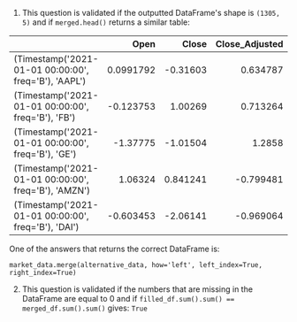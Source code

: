 1. This question is validated if the outputted DataFrame's shape is `(1305, 5)` and if `merged.head()` returns a similar table:

|                                                      |       Open |     Close |   Close_Adjusted |     Twitter |    Reddit |
|:-----------------------------------------------------|-----------:|----------:|-----------------:|------------:|----------:|
| (Timestamp('2021-01-01 00:00:00', freq='B'), 'AAPL') |  0.0991792 | -0.31603  |         0.634787 | -0.00159041 |  1.06053  |
| (Timestamp('2021-01-01 00:00:00', freq='B'), 'FB')   | -0.123753  |  1.00269  |         0.713264 |  0.0142127  | -0.487028 |
| (Timestamp('2021-01-01 00:00:00', freq='B'), 'GE')   | -1.37775   | -1.01504  |         1.2858   |  0.109835   |  0.04273  |
| (Timestamp('2021-01-01 00:00:00', freq='B'), 'AMZN') |  1.06324   |  0.841241 |        -0.799481 | -0.805677   |  0.511769 |
| (Timestamp('2021-01-01 00:00:00', freq='B'), 'DAI')  | -0.603453  | -2.06141  |        -0.969064 |  1.49817    |  0.730055 |

One of the answers that returns the correct DataFrame is:

`market_data.merge(alternative_data, how='left', left_index=True, right_index=True)`

2. This question is validated if the numbers that are missing in the DataFrame are equal to 0 and if `filled_df.sum().sum() == merged_df.sum().sum()` gives: `True`
